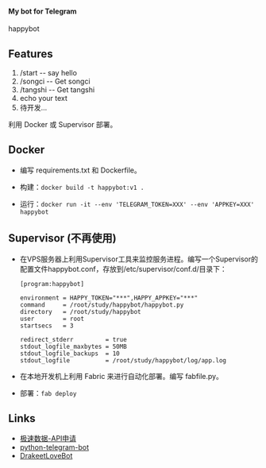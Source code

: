 #### My bot for Telegram

happybot

## Features  

1. /start  -- say hello 
2. /songci	-- Get songci
3. /tangshi	-- Get tangshi
4. echo your text
5. 待开发...

利用 Docker 或 Supervisor 部署。

## Docker

* 编写 requirements.txt 和 Dockerfile。

* 构建：`docker build -t happybot:v1 .`

* 运行：`docker run -it --env 'TELEGRAM_TOKEN=XXX' --env 'APPKEY=XXX' happybot`

## Supervisor (不再使用)

* 在VPS服务器上利用Supervisor工具来监控服务进程。编写一个Supervisor的配置文件happybot.conf，存放到/etc/supervisor/conf.d/目录下：
	
	```
	[program:happybot]

	environment = HAPPY_TOKEN="***",HAPPY_APPKEY="***"
	command     = /root/study/happybot/happybot.py
	directory   = /root/study/happybot
	user        = root
	startsecs   = 3

	redirect_stderr         = true
	stdout_logfile_maxbytes = 50MB
	stdout_logfile_backups  = 10
	stdout_logfile          = /root/study/happybot/log/app.log
	```
	
* 在本地开发机上利用 Fabric 来进行自动化部署。编写 fabfile.py。

* 部署：`fab deploy`

## Links

* [极速数据-API申请](http://www.jisuapi.com/)
* [python-telegram-bot](https://github.com/python-telegram-bot/python-telegram-bot)
* [DrakeetLoveBot](https://github.com/drakeet/DrakeetLoveBot)

